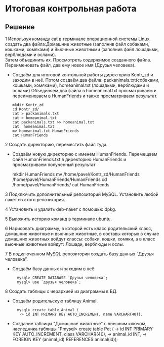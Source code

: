 # Итоговая контрольная работа

## Решение

1 Используя команду cat в терминале операционной системы Linux, создать два файла:Домашние животные (заполнив файл собаками, кошками,
хомяками) и Вьючные животными (заполнив файл лошадьми, верблюдами и ослами).<br>
Затем объединить их. Просмотреть содержимое созданного файла. Переименовать файл, дав ему новое имя (Друзья человека).

* Создаём для  итоговой контольной работы директорию Kontr_zd и заходим в неё.
Потом создаём два файла: packanimals.txt(собаками, кошками,
хомяками), homeanimal.txt (лошадьми, верблюдами и ослами) 
Объединяем два файла в homeanimal.txt просматриваем и переименоваем в HumanFriends и также просматриваем результат.

      mkdir Kontr_zd
      cd Kontr_zd/
      cat > packanimals.txt
      cat > homeanimal.txt 
      cat packanimals.txt >> homeanimal.txt 
      cat  homeanimal.txt
      mv homeanimal.txt HumanFriends
      cat HumanFriends 


2 Создать директорию, переместить файл туда.
* Создаём новую директорию с именем HumanFriends.
  Перемещаем файл HumanFriends.txt в директорию HumanFriends и просматриваем полученный результат

     mkdir HumanFriends
     mv /home/pavel/Kontr_zd/HumanFriends /home/pavel/HumanFriends/HumanFriends
     cd /home/pavel/HumanFriends/
     cat HumanFriends 

3 Подключить дополнительный репозиторий MySQL.  Установить любой пакет из этого репозитория.

4 Установить и удалить deb-пакет с помощью dpkg.

5 Выложить историю команд в терминале ubuntu.

6  Нарисовать диаграмму, в которой есть класс родительский класс, домашние животные и вьючные животные, в составы которых в случае домашних животных войдут классы: собаки, кошки, хомяки, а в класс вьючные животные войдут: Лошади, верблюды и ослы.

7  В подключенном MySQL репозитории создать базу данных “Друзья человека”.
* Создаём базу данных и заходим в неё

        mysql> CREATE DATABASE `Друзья человека`;
        mysql> use `друзья человека`;


8  Создать таблицы с иерархией из диаграммы в БД. 
* Создаём родительскую таблицу Animal. 

        mysql> create table Animal (
         -> id INT PRIMARY KEY AUTO_INCREMENT, name VARCHAR(40));

* Создание таблицы "Домашние животные" с внешним ключом, наследника таблицы "Pmysql> create table Pet (
        -> id INT PRIMARY KEY AUTO_INCREMENT, class VARCHAR(40),
         -> animal_id INT,
         -> FOREIGN KEY (animal_id) REFERENCES animal(id));
    

   

